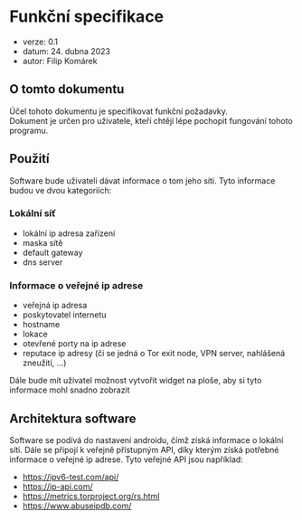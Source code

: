 # Funkční specifikace
- verze: 0.1
- datum: 24. dubna 2023
- autor: Filip Komárek

## O tomto dokumentu
Účel tohoto dokumentu je specifikovat funkční požadavky.  
Dokument je určen pro uživatele, kteří chtějí lépe pochopit fungování tohoto programu.

## Použití
Software bude uživateli dávat informace o tom jeho síti. Tyto informace budou ve dvou kategoriích:

### Lokální síť
- lokální ip adresa zařízení
- maska sítě
- default gateway
- dns server

### Informace o veřejné ip adrese
- veřejná ip adresa
- poskytovatel internetu
- hostname
- lokace
- otevřené porty na ip adrese
- reputace ip adresy (či se jedná o Tor exit node, VPN server, nahlášená zneužití, ...)

Dále bude mít uživatel možnost vytvořit widget na ploše, aby si tyto informace mohl snadno zobrazit

## Architektura software
Software se podívá do nastavení androidu, čímž získá informace o lokální síti. Dále se připojí k veřejně přístupným API, díky kterým získá potřebné informace o veřejné ip adrese.
Tyto veřejné API jsou například:
- https://ipv6-test.com/api/
- https://ip-api.com/
- https://metrics.torproject.org/rs.html
- https://www.abuseipdb.com/